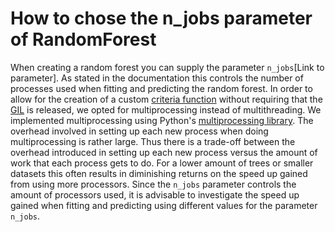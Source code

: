 # How to chose the n_jobs parameter of RandomForest
When creating a random forest you can supply the parameter `n_jobs`[Link to parameter]. As stated in the documentation this controls the number of processes used when fitting and predicting the random forest. In order to allow for the creation of a custom [criteria function](../../decision_tree/examples/creatingACriteria.md) without requiring that the [GIL](https://wiki.python.org/moin/GlobalInterpreterLock) is released, we opted for multiprocessing instead of multithreading. We implemented multiprocessing using Python's [multiprocessing library](https://docs.python.org/3/library/multiprocessing.html).
The overhead involved in setting up each new process when doing multiprocessing is rather large. Thus there is a trade-off between the overhead introduced in setting up each new process versus the amount of work that each process gets to do. For a lower amount of trees or smaller datasets this often results in diminishing returns on the speed up gained from using more processors. Since the `n_jobs` parameter controls the amount of processors used, it is advisable to investigate the speed up gained when fitting and predicting using different values for the parameter `n_jobs`.
